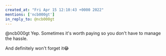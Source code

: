 ```yaml
---
created_at: "Fri Apr 15 12:10:43 +0000 2022"
mentions: ['ncb000gt']
in_reply_to: @ncb000gt
---
```


@ncb000gt Yep. Sometimes it's worth paying so you don't have to manage the hassle.

And definitely won't forget it😂